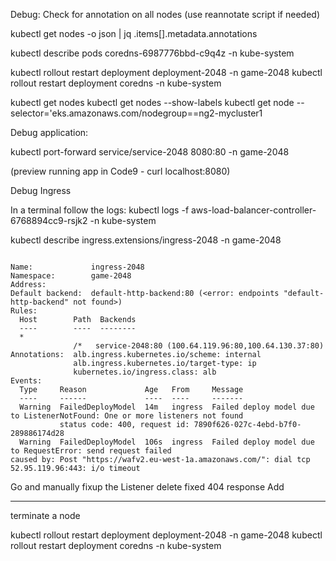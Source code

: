 

Debug:
Check for annotation on all nodes  (use reannotate script if needed)

kubectl get nodes -o json | jq .items[].metadata.annotations


kubectl describe pods  coredns-6987776bbd-c9q4z -n kube-system

kubectl rollout restart deployment deployment-2048 -n game-2048
kubectl rollout restart deployment coredns -n kube-system


kubectl get nodes 
kubectl get nodes --show-labels
kubectl get node --selector='eks.amazonaws.com/nodegroup==ng2-mycluster1


Debug application:

kubectl port-forward service/service-2048 8080:80 -n game-2048

(preview running app in Code9  - curl localhost:8080)


Debug Ingress

In a terminal follow the logs:
kubectl logs -f aws-load-balancer-controller-6768894cc9-rsjk2 -n kube-system 

kubectl describe ingress.extensions/ingress-2048 -n game-2048


```

Name:             ingress-2048
Namespace:        game-2048
Address:          
Default backend:  default-http-backend:80 (<error: endpoints "default-http-backend" not found>)
Rules:
  Host        Path  Backends
  ----        ----  --------
  *           
              /*   service-2048:80 (100.64.119.96:80,100.64.130.37:80)
Annotations:  alb.ingress.kubernetes.io/scheme: internal
              alb.ingress.kubernetes.io/target-type: ip
              kubernetes.io/ingress.class: alb
Events:
  Type     Reason             Age   From     Message
  ----     ------             ----  ----     -------
  Warning  FailedDeployModel  14m   ingress  Failed deploy model due to ListenerNotFound: One or more listeners not found
           status code: 400, request id: 7890f626-027c-4ebd-b7f0-289886174d28
  Warning  FailedDeployModel  106s  ingress  Failed deploy model due to RequestError: send request failed
caused by: Post "https://wafv2.eu-west-1a.amazonaws.com/": dial tcp 52.95.119.96:443: i/o timeout

```


Go and manually fixup the Listener 
delete fixed 404 response
Add 




---

terminate a node

kubectl rollout restart deployment deployment-2048 -n game-2048
kubectl rollout restart deployment coredns -n kube-system


